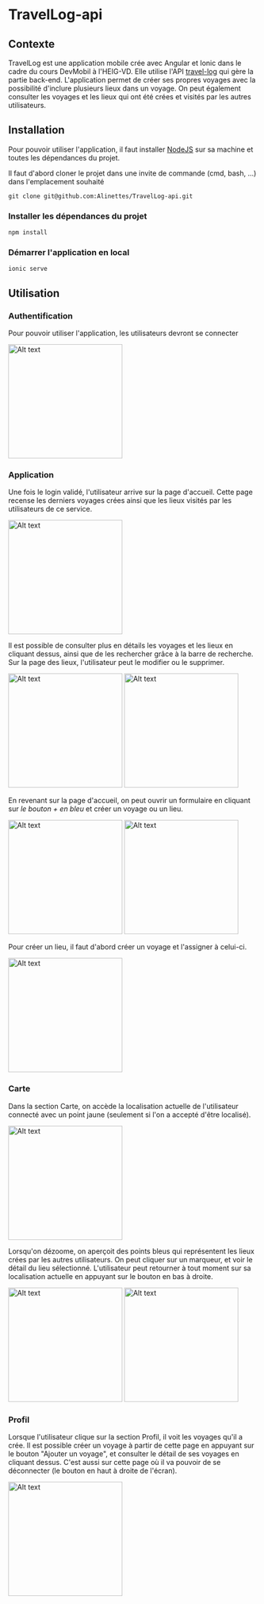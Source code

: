 # TravelLog-api


## Contexte
TravelLog est une application mobile crée avec Angular et Ionic dans le cadre du cours DevMobil à l'HEIG-VD. Elle utilise l'API [travel-log](https://travel-log-sqtk.onrender.com/) qui gère la partie back-end. L'application permet de créer ses propres voyages avec la possibilité d'inclure plusieurs lieux dans un voyage. On peut également consulter les voyages et les lieux qui ont été crées et visités par les autres utilisateurs.



## Installation
Pour pouvoir utiliser l'application, il faut installer [NodeJS](https://nodejs.org/en/) sur sa machine et toutes les dépendances du projet.

Il faut d'abord cloner le projet dans une invite de commande (cmd, bash, ...) dans l'emplacement souhaité 

`git clone git@github.com:Alinettes/TravelLog-api.git`

### Installer les dépendances du projet

`npm install`

### Démarrer l'application en local

`ionic serve`


## Utilisation

### Authentification
Pour pouvoir utiliser l'application, les utilisateurs devront se connecter

<img
  src="/src/assets/img-doc/login.png"
  alt="Alt text"
  title="Optional title"
  style="display: inline-block; margin: 0 auto; width: 230px">

### Application

Une fois le login validé, l'utilisateur arrive sur la page d'accueil. Cette page recense les derniers voyages crées ainsi que les lieux visités par les utilisateurs de ce service. 

<img
  src="/src/assets/img-doc/homepage.png"
  alt="Alt text"
  title="Optional title"
  style="display: inline-block; margin: 0 auto; width: 230px">
  
Il est possible de consulter plus en détails les voyages et les lieux en cliquant dessus, ainsi que de les rechercher grâce à la barre de recherche. Sur la page des lieux, l'utilisateur peut le modifier ou le supprimer.
 
<img
  src="/src/assets/img-doc/page-view-voyage.png"
  alt="Alt text"
  title="Optional title"
  style="display: inline-block; margin: 0 auto; width: 230px">
<img
  src="/src/assets/img-doc/page-view-lieu.png"
  alt="Alt text"
  title="Optional title"
  style="display: inline-block; margin: 0 auto; width: 230px">



En revenant sur la page d'accueil, on peut ouvrir un formulaire en cliquant sur *le bouton + en bleu* et créer un voyage ou un lieu.

<img
  src="/src/assets/img-doc/page-form-voyage.png"
  alt="Alt text"
  title="Optional title"
  style="display: inline-block; margin: 0 auto; width: 230px">
<img
  src="/src/assets/img-doc/page-form-lieu.png"
  alt="Alt text"
  title="Optional title"
  style="display: inline-block; margin: 0 auto; width: 230px">

Pour créer un lieu, il faut d'abord créer un voyage et l'assigner à celui-ci.

<img
  src="/src/assets/img-doc/page-form-lieu2.png"
  alt="Alt text"
  title="Optional title"
  style="display: inline-block; margin: 0 auto; width: 230px">

### Carte

Dans la section Carte, on accède la localisation actuelle de l'utilisateur connecté avec un point jaune (seulement si l'on a accepté d'être localisé). 

<img
  src="/src/assets/img-doc/current-location.png"
  alt="Alt text"
  title="Optional title"
  style="display: inline-block; margin: 0 auto; width: 230px">

Lorsqu'on dézoome, on aperçoit des points bleus qui représentent les lieux crées par les autres utilisateurs. On peut cliquer sur un marqueur, et voir le détail du lieu sélectionné. L'utilisateur peut retourner à tout moment sur sa localisation actuelle en appuyant sur le bouton en bas à droite.

<img
  src="/src/assets/img-doc/other-places-map.png"
  alt="Alt text"
  title="Optional title"
  style="display: inline-block; margin: 0 auto; width: 230px">
<img
  src="/src/assets/img-doc/place-detail.png"
  alt="Alt text"
  title="Optional title"
  style="display: inline-block; margin: 0 auto; width: 230px">


### Profil

Lorsque l'utilisateur clique sur la section Profil, il voit les voyages qu'il a crée. Il est possible créer un voyage à partir de cette page en appuyant sur le bouton "Ajouter un voyage", et consulter le détail de ses voyages en cliquant dessus. C'est aussi sur cette page où il va pouvoir de se déconnecter (le bouton en haut à droite de l'écran).

<img
  src="/src/assets/img-doc/view-profil.png"
  alt="Alt text"
  title="Optional title"
  style="display: inline-block; margin: 0 auto; width: 230px">
